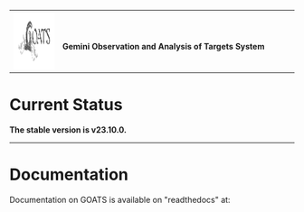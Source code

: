 <!-- <table style="width:100%">
<tr>
  <td><img src="./graphics/GOATS_logo.png" width="100" height="100"></td>
</tr>
<tr>
  <td><font size="18">Gemini Observation and Analysis of Targets System/font></td>
</tr>
</table>
 -->


<table>
<tr>
<th align="center">
<!-- <img width="441" height="1"> -->
<img src="./graphics/GOATS_logo.png" width="200" height="100">
</th>
<th align="left">
<img width="600" height="1">
Gemini Observation and Analysis of Targets System
<!-- <p> 
<small>
EXAMPLE TEXT
</small>
</p> -->
</th>
</tr>
</table>


# Current Status
**The stable version is v23.10.0.**  

---
# Documentation
Documentation on GOATS is available on "readthedocs" at:


